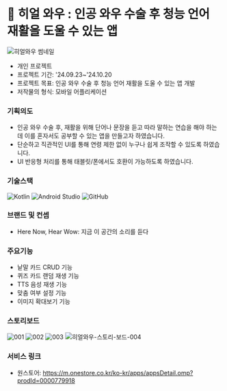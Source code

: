 # 🐌 히얼 와우 : 인공 와우 수술 후 청능 언어 재활을 도울 수 있는 앱

![히얼와우 썸네일](https://github.com/user-attachments/assets/04e4b10f-24b1-4a7e-b98d-bc13b67952d6)

* 개인 프로젝트
* 프로젝트 기간: '24.09.23~'24.10.20
* 프로젝트 목표: 인공 와우 수술 후 청능 언어 재활을 도울 수 있는 앱 개발
* 저작물의 형식: 모바일 어플리케이션


### 기획의도
* 인공 와우 수술 후, 재활을 위해 단어나 문장을 듣고 따라 말하는 연습을 해야 하는데 이를 혼자서도 공부할 수 있는 앱을 만들고자 하였습니다.
* 단순하고 직관적인 UI를 통해 연령 제한 없이 누구나 쉽게 조작할 수 있도록 하였습니다.
* UI 반응형 처리를 통해 태블릿/폰에서도 호환이 가능하도록 하였습니다.


### 기술스택
  ![Kotlin](https://img.shields.io/badge/Kotlin-007396?style=for-the-badge&logo=kotlin&logoColor=white)
  ![Android Studio](https://img.shields.io/badge/Android_Studio-3DDC84?style=for-the-badge&logo=android-studio&logoColor=white)
  ![GitHub](https://img.shields.io/badge/GitHub-181717?style=for-the-badge&logo=github&logoColor=white)


### 브랜드 및 컨셉
- Here Now, Hear Wow: 지금 이 공간의 소리를 듣다 


### 주요기능
* 낱말 카드 CRUD 기능
* 퀴즈 카드 랜덤 재생 기능
* TTS 음성 재생 기능
* 맞춤 여부 설정 기능
* 이미지 확대보기 기능


### 스토리보드
![001](https://github.com/user-attachments/assets/aea6ba72-37fb-4268-a161-478d90195b4e)
![002](https://github.com/user-attachments/assets/0e8316f1-2539-4e35-b119-60da222a095a)
![003](https://github.com/user-attachments/assets/a19bc3ca-6337-42dd-b660-bc0c77025576)
![히얼와우-스토리-보드-004](https://github.com/user-attachments/assets/3df265d3-cff4-4a9a-8518-3c5127f07735)


### 서비스 링크
- 원스토어: https://m.onestore.co.kr/ko-kr/apps/appsDetail.omp?prodId=0000779918

